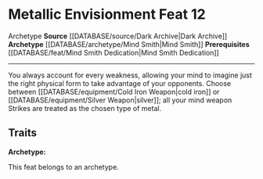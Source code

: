 ﻿---
feat: Metallic Envisionment
id: '3871'
level: '12'
name: Metallic Envisionment
prerequisite: '[[DATABASE/feat/Mind Smith Dedication|Mind Smith Dedication]]'
rarity: Common
source: '[[DATABASE/source/Dark Archive|Dark Archive]]'
trait:
- '[[DATABASE/trait/Archetype|Archetype]]'
type: Feat

---
# Metallic Envisionment <span class="item-type">Feat 12</span>

<span class="item-trait">Archetype</span>
**Source** [[DATABASE/source/Dark Archive|Dark Archive]]
**Archetype** [[DATABASE/archetype/Mind Smith|Mind Smith]]
**Prerequisites** [[DATABASE/feat/Mind Smith Dedication|Mind Smith Dedication]]

---
You always account for every weakness, allowing your mind to imagine just the right physical form to take advantage of your opponents. Choose between [[DATABASE/equipment/Cold Iron Weapon|cold iron]] or [[DATABASE/equipment/Silver Weapon|silver]]; all your mind weapon Strikes are treated as the chosen type of metal.

## Traits

**Archetype:**

This feat belongs to an archetype.